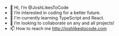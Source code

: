 - 👋 Hi, I’m @JoshLikesToCode
- 👀 I’m interested in coding for a better future.
- 🌱 I'm currently learning TypeScript and React.
- 💞️ I’m looking to collaborate on any and all projects!
- 📫 How to reach me http://joshlikestocode.com

<!---
JoshLikesToCode/JoshLikesToCode is a ✨ special ✨ repository because its `README.md` (this file) appears on your GitHub profile.
You can click the Preview link to take a look at your changes.
--->
